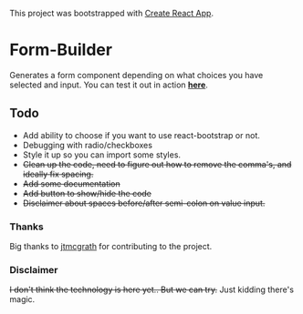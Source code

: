 This project was bootstrapped with [Create React App](https://github.com/facebookincubator/create-react-app).

# Form-Builder

Generates a form component depending on what choices you have selected and input.
You can test it out in action **[here](http://blayneformbuilder.surge.sh/)**.

## Todo

- Add ability to choose if you want to use react-bootstrap or not.
- Debugging with radio/checkboxes
- Style it up so you can import some styles.
- ~~Clean up the code, need to figure out how to remove the comma's, and ideally fix spacing.~~
- ~~Add some documentation~~
- ~~Add button to show/hide the code~~
- ~~Disclaimer about spaces before/after semi-colon on value input.~~

### Thanks

Big thanks to [jtmcgrath](https://github.com/jtmcgrath) for contributing to the project.

### Disclaimer

~~I don't think the technology is here yet.. But we can try.~~
Just kidding there's magic.
